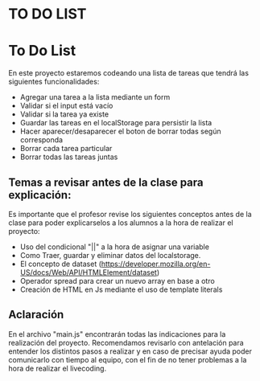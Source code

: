 # TO DO LIST

# To Do List

En este proyecto estaremos codeando una lista de tareas que tendrá las siguientes funcionalidades:

- Agregar una tarea a la lista mediante un form
- Validar si el input está vacío
- Validar si la tarea ya existe
- Guardar las tareas en el localStorage para persistir la lista
- Hacer aparecer/desaparecer el boton de borrar todas según corresponda
- Borrar cada tarea particular
- Borrar todas las tareas juntas

## Temas a revisar antes de la clase para explicación:

Es importante que el profesor revise los siguientes conceptos antes de la clase para poder explicarselos a los alumnos a la hora de realizar el proyecto:

- Uso del condicional "||" a la hora de asignar una variable
- Como Traer, guardar y eliminar datos del localstorage.
- El concepto de dataset (https://developer.mozilla.org/en-US/docs/Web/API/HTMLElement/dataset)
- Operador spread para crear un nuevo array en base a otro
- Creación de HTML en Js mediante el uso de template literals

## Aclaración

En el archivo "main.js" encontrarán todas las indicaciones para la realización del proyecto.
Recomendamos revisarlo con antelación para entender los distintos pasos a realizar y en caso de precisar ayuda poder comunicarlo con tiempo al equipo, con el fin de no tener problemas a la hora de realizar el livecoding.
